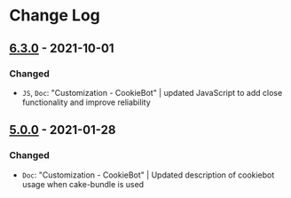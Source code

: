 # Change Log

## [6.3.0](https://github.com/cake-hub/lidl-web-bootstrap_theme/tree/v6.3.0) - 2021-10-01

### Changed

* `JS`, `Doc`: "Customization - CookieBot" | updated JavaScript to add close functionality and improve reliability


## [5.0.0](https://github.com/cake-hub/lidl-web-bootstrap_theme/tree/v5.0.0) - 2021-01-28

### Changed

* `Doc`: "Customization - CookieBot" | Updated description of cookiebot usage when cake-bundle is used
